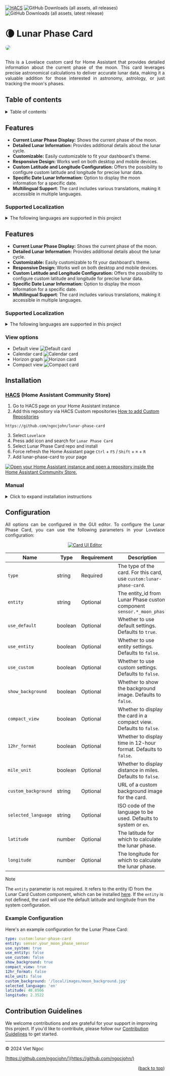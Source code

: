<a name="readme-top"></a>
[![HACS](https://github.com/ngocjohn/lunar-phase-card/actions/workflows/validate.yaml/badge.svg)](https://github.com/ngocjohn/lunar-phase-card/actions/workflows/validate.yaml) ![GitHub Downloads (all assets, all releases)](https://img.shields.io/github/downloads/ngocjohn/lunar-phase-card/total?style=flat&logo=homeassistantcommunitystore&logoSize=auto&label=Downloads&color=%2318BCF2) ![GitHub Downloads (all assets, latest release)](https://img.shields.io/github/downloads/ngocjohn/lunar-phase-card/latest/total?style=flat&logo=homeassistantcommunitystore&logoSize=auto)

# 🌘 Lunar Phase Card

<a href="#"><img src="https://raw.githubusercontent.com/ngocjohn/lunar-phase-card/main/assets/header.gif" style="border-radius: 8px" /></a>

##

<p style="text-align: justify;">This is a Lovelace custom card for Home Assistant that provides detailed information about the current phase of the moon. This card leverages precise astronomical calculations to deliver accurate lunar data, making it a valuable addition for those interested in astronomy, astrology, or just tracking the moon's phases.</p>


## Table of contents

<details>
    <summary>Table of contents</summary>

- [Overview](#Lunar-Phase-Card)
- [Features](#features)
- [Installation](#installation)
  - [HACS Installation](#hacs-installation)
  - [Manual Installation](#manual-installation)
- [Configuration](#configuration)

</details>

## Features

- **Current Lunar Phase Display:** Shows the current phase of the moon.
- **Detailed Lunar Information:** Provides additional details about the lunar cycle.
- **Customizable:** Easily customizable to fit your dashboard's theme.
- **Responsive Design:** Works well on both desktop and mobile devices.
- **Custom Latitude and Longitude Configuration:** Offers the possibility to configure custom latitude and longitude for precise lunar data.
- **Specific Date Lunar Information:** Option to display the moon information for a specific date.
- **Multilingual Support**: The card includes various translations, making it accessible in multiple languages.






### Supported Localization

<details>
  <summary>The following languages are supported in this project</summary>

| Language Code | Name     | Native Name     |
| ------------- | ---------| ----------------|
| `ca` | Catalan | Català |
| `cs` | Czech | Čeština |
| `da` | Danish | Dansk |
| `de` | German | Deutsch |
| `en` | English | English |
| `es` | Spanish | Español |
| `fr` | French | Français |
| `id` | Indonesian | Bahasa Indonesia |
| `it` | Italian | Italiano |
| `nl` | Nederlands | Dutch |
| `pt` | Portuguese | Português (Brasil) |
| `ru` | Русский | Русский |
| `sk` | Slovak | Slovenčina |

</details>

## Features

- **Current Lunar Phase Display:** Shows the current phase of the moon.
- **Detailed Lunar Information:** Provides additional details about the lunar cycle.
- **Customizable:** Easily customizable to fit your dashboard's theme.
- **Responsive Design:** Works well on both desktop and mobile devices.
- **Custom Latitude and Longitude Configuration:** Offers the possibility to configure custom latitude and longitude for precise lunar data.
- **Specific Date Lunar Information:** Option to display the moon information for a specific date.
- **Multilingual Support**: The card includes various translations, making it accessible in multiple languages.





### Supported Localization

<details>
  <summary>The following languages are supported in this project</summary>

| Language Code | Name                   | Native Name					  |
| ------------- | ---------------------- | ---------------------- |
| `ca`     | Catalan          | Català          |
| `cs`     | Czech          | Čeština          |
| `da`     | Danish          | Dansk          |
| `de`     | German          | Deutsch          |
| `en`     | English          | English          |
| `fr`     | French          | Français          |
| `id`     | Indonesian          | Bahasa Indonesia          |
| `it`     | Italian          | Italiano          |
| `nl`     | Nederlands          | Dutch          |
| `pt`     | Portuguese          | Português (Brasil)          |
| `ru`     | Русский          | Русский          |
| `sk`     | Slovak          | Slovenčina          |

</details>

### View options
* Default view
![Default card](https://raw.githubusercontent.com/ngocjohn/lunar-phase-card/main/assets/lunar-default-view.gif)
* Calendar card
![Calendar card](https://raw.githubusercontent.com/ngocjohn/lunar-phase-card/main/assets/lunar-calendar.gif)
* Horizon graph
![Horizon card](https://raw.githubusercontent.com/ngocjohn/lunar-phase-card/main/assets/lunar-graph-info.gif)
* Compact view
![Compact card](https://raw.githubusercontent.com/ngocjohn/lunar-phase-card/main/assets/lunar-compact-view.png)




## Installation

### [HACS](https://hacs.xyz) (Home Assistant Community Store)

1. Go to HACS page on your Home Assistant instance
2. Add this repository via HACS Custom repositories [How to add Custom Repositories](https://hacs.xyz/docs/faq/custom_repositories/)

```
https://github.com/ngocjohn/lunar-phase-card
```

3. Select `Lovelace`
1. Press add icon and search for `Lunar Phase Card`
1. Select Lunar Phase Card repo and install
1. Force refresh the Home Assistant page `Ctrl` + `F5` / `Shift` + `⌘` + `R`
1. Add lunar-phase-card to your page

[![Open your Home Assistant instance and open a repository inside the Home Assistant Community Store.](https://my.home-assistant.io/badges/hacs_repository.svg)](https://my.home-assistant.io/redirect/hacs_repository/?owner=ngocjohn&repository=lunar-phase-card&category=plugin)

### Manual

<details>
  <summary>Click to expand installation instructions</summary>

1. Download the [lunar-phase-card.js](https://github.com/ngocjohn/lunar-phase-card/releases/latest).
2. Place the downloaded file on your Home Assistant machine in the `config/www` folder (when there is no `www` folder in the folder where your `configuration.yaml` file is, create it and place the file there).
3. In Home Assistant go to `Configuration->Lovelace Dashboards->Resources` (When there is no `resources` tag on the `Lovelace Dashboard` page, enable advanced mode in your account settings, and retry this step).
4. Add a new resource:
   - Url = `/local/lunar-phase-card.js`
   - Resource type = `module`
5. Force refresh the Home Assistant page `Ctrl` + `F5` / `Shift` + `⌘` + `R`.
6. Add lunar-phase-card to your page.

</details>

## Configuration

<p style="text-align: justify;">All options can be configured in the GUI editor. To configure the Lunar Phase Card, you can use the following parameters in your Lovelace configuration:</p>

<p align="center">
  <a href="./assets/card-ui-editor.gif">
    <img src="https://raw.githubusercontent.com/ngocjohn/lunar-phase-card/main/assets/ui-editor.gif" alt="Card UI Editor">
  </a>
</p>

| Name                | Type    | Requirement | Description                                                           |
| ------------------- | ------- | ----------- | --------------------------------------------------------------------- |
| `type`              | string  | Required    | The type of the card. For this card, use `custom:lunar-phase-card`.   |
| `entity`            | string  | Optional    | The entity_id from Lunar Phase custom component `sensor.*_moon_phase` |
| `use_default`       | boolean | Optional    | Whether to use default settings. Defaults to `true`.                  |
| `use_entity`        | boolean | Optional    | Whether to use entity settings. Defaults to `false`.                  |
| `use_custom`        | boolean | Optional    | Whether to use custom settings. Defaults to `false`.                  |
| `show_background`   | boolean | Optional    | Whether to show the background image. Defaults to `false`.            |
| `compact_view`      | boolean | Optional    | Whether to display the card in a compact view. Defaults to `false`.   |
| `12hr_format`       | boolean | Optional    | Whether to display time in 12-hour format. Defaults to `false`.       |
| `mile_unit`         | boolean | Optional    | Whether to display distance in miles. Defaults to `false`.            |
| `custom_background` | string  | Optional    | URL of a custom background image for the card.                        |
| `selected_language` | string  | Optional    | ISO code of the language to be used. Defaults to system or `en`.      |
| `latitude`          | number  | Optional    | The latitude for which to calculate the lunar phase.                  |
| `longitude`         | number  | Optional    | The longitude for which to calculate the lunar phase.                 |

> [!NOTE]
> The `entity` parameter is not required. It refers to the entity ID from the Lunar Card Custom component, which can be installed [here](https://github.com/ngocjohn/lunar-phase). If the `entity` is not defined, the card will use the default latitude and longitude from the system configuration.

### Example Configuration

Here's an example configuration for the Lunar Phase Card:

```yaml
type: custom:lunar-phase-card
entity: sensor.your_moon_phase_sensor
use_system: true
use_entity: false
use_custom: false
show_background: true
compact_view: true
12hr_format: false
mile_unit: false
custom_background: '/local/images/moon_background.jpg'
selected_language: 'en'
latitude: 48.8566
longitude: 2.3522
```

## Contribution Guidelines

We welcome contributions and are grateful for your support in improving this project. If you'd like to contribute, please follow our [Contribution Guidelines](docs/CONTRIBUTING.md) to get started.

---

&copy; 2024 Viet Ngoc

[https://github.com/ngocjohn/](https://github.com/ngocjohn/)

<p align="right">(<a href="#readme-top">back to top</a>)</p>

